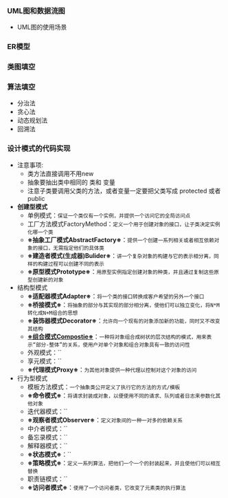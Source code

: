 ### UML图和数据流图
  + UML图的使用场景
### ER模型
### 类图填空
### 算法填空
  + 分治法
  + 贪心法
  + 动态规划法
  + 回溯法
### 设计模式的代码实现
  + 注意事项:
    + 类方法直接调用不用new
    + 抽象要抽出类中相同的 类和 变量
    + 注意子类要调用父类的方法，或者变量一定要把父类写成  protected 或者 public
  + **创建型模式**
    + 单例模式：`保证一个类仅有一个实例，并提供一个访问它的全局访问点`
    + 工厂方法模式FactoryMethod：`定义一个用于创建对象的接口，让子类决定实例化哪一个类`
    + **※抽象工厂模式AbstractFactory※**：`提供一个创建一系列相关或者相互依赖对象的接口，无需指定他们的具体类`
    + **※建造者模式(生成器)Bulider※**：`讲一个复杂对象的构建与它的表示相分离，同样的构建过程可以创建不同的表示`
    + **※原型模式Prototype※**：`用原型实例指定创建对象的种类，并且通过复制这些原型创建新的对象`
  + 结构型模式
    + **※适配器模式Adapter※**：`将一个类的接口转换成客户希望的另外一个接口`
    + **※桥接模式※**：`将抽象的部分与其实现的部分相分离，使他们可以独立变化，将N*M转化成N+M组合的思想`
    + **※装饰器模式Decorator※**：`允许向一个现有的对象添加新的功能，同时又不改变其结构`
    + [**※组合模式Compostie※**](https://www.bilibili.com/video/av63681488/?p=78)：`一种将对象组合成树状的层次结构的模式，用来表示“部分-整体”的关系，使用户对单个对象和组合对象具有一致的访问性`
    + 外观模式：``
    + 享元模式：``
    + **※代理模式Proxy※**：`为其他对象提供一种代理以控制对这个对象的访问`
  + 行为型模式
    + 模板方法模式：`一个抽象类公开定义了执行它的方法的方式/模板`
    + **※命令模式※**：`将请求封装成对象，以便使用不同的请求、队列或者日志来参数化其他对象`
    + 迭代器模式：``
    + **※观察者模式Observer※**：`定义对象间的一种一对多的依赖关系`
    + 中介者模式：``
    + 备忘录模式：``
    + 解释器模式：``
    + **※状态模式※**：``
    + **※策略模式※**：`定义一系列算法，把他们一个一个的封装起来，并且使他们可以相互替换`
    + 职责链模式：``
    + **※访问者模式※**：`使用了一个访问者类，它改变了元素类的执行算法`

